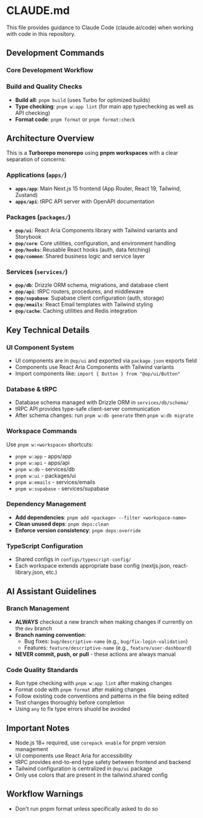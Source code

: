 # CLAUDE.md

This file provides guidance to Claude Code (claude.ai/code) when working with code in this repository.

## Development Commands

### Core Development Workflow

### Build and Quality Checks

- **Build all**: `pnpm build` (uses Turbo for optimized builds)
- **Type checking**: `pnpm w:app lint` (for main app typechecking as well as API checking)
- **Format code**: `pnpm format` or `pnpm format:check`

## Architecture Overview

This is a **Turborepo monorepo** using **pnpm workspaces** with a clear separation of concerns:

### Applications (`apps/`)

- **`apps/app`**: Main Next.js 15 frontend (App Router, React 19, Tailwind, Zustand)
- **`apps/api`**: tRPC API server with OpenAPI documentation

### Packages (`packages/`)

- **`@op/ui`**: React Aria Components library with Tailwind variants and Storybook
- **`@op/core`**: Core utilities, configuration, and environment handling
- **`@op/hooks`**: Reusable React hooks (auth, data fetching)
- **`@op/common`**: Shared business logic and service layer

### Services (`services/`)

- **`@op/db`**: Drizzle ORM schema, migrations, and database client
- **`@op/api`**: tRPC routers, procedures, and middleware
- **`@op/supabase`**: Supabase client configuration (auth, storage)
- **`@op/emails`**: React Email templates with Tailwind styling
- **`@op/cache`**: Caching utilities and Redis integration

## Key Technical Details

### UI Component System

- UI components are in `@op/ui` and exported via `package.json` exports field
- Components use React Aria Components with Tailwind variants
- Import components like: `import { Button } from "@op/ui/Button"`

### Database & tRPC

- Database schema managed with Drizzle ORM in `services/db/schema/`
- tRPC API provides type-safe client-server communication
- After schema changes: run `pnpm w:db generate` then `pnpm w:db migrate`

### Workspace Commands

Use `pnpm w:<workspace>` shortcuts:

- `pnpm w:app` - apps/app
- `pnpm w:api` - apps/api
- `pnpm w:db` - services/db
- `pnpm w:ui` - packages/ui
- `pnpm w:emails` - services/emails
- `pnpm w:supabase` - services/supabase

### Dependency Management

- **Add dependencies**: `pnpm add <package> --filter <workspace-name>`
- **Clean unused deps**: `pnpm deps:clean`
- **Enforce version consistency**: `pnpm deps:override`

### TypeScript Configuration

- Shared configs in `configs/typescript-config/`
- Each workspace extends appropriate base config (nextjs.json, react-library.json, etc.)

## AI Assistant Guidelines

### Branch Management

- **ALWAYS** checkout a new branch when making changes if currently on the `dev` branch
- **Branch naming convention**:
  - Bug fixes: `bug/descriptive-name` (e.g., `bug/fix-login-validation`)
  - Features: `feature/descriptive-name` (e.g., `feature/user-dashboard`)
- **NEVER commit, push, or pull** - these actions are always manual

### Code Quality Standards

- Run type checking with `pnpm w:app lint` after making changes
- Format code with `pnpm format` after making changes
- Follow existing code conventions and patterns in the file being edited
- Test changes thoroughly before completion
- Using `any` to fix type errors shuold be avoided

## Important Notes

- Node.js 18+ required, use `corepack enable` for pnpm version management
- UI components use React Aria for accessibility
- tRPC provides end-to-end type safety between frontend and backend
- Tailwind configuration is centralized in `@op/ui` package
- Only use colors that are present in the tailwind.shared config

## Workflow Warnings

- Don't run pnpm format unless specifically asked to do so